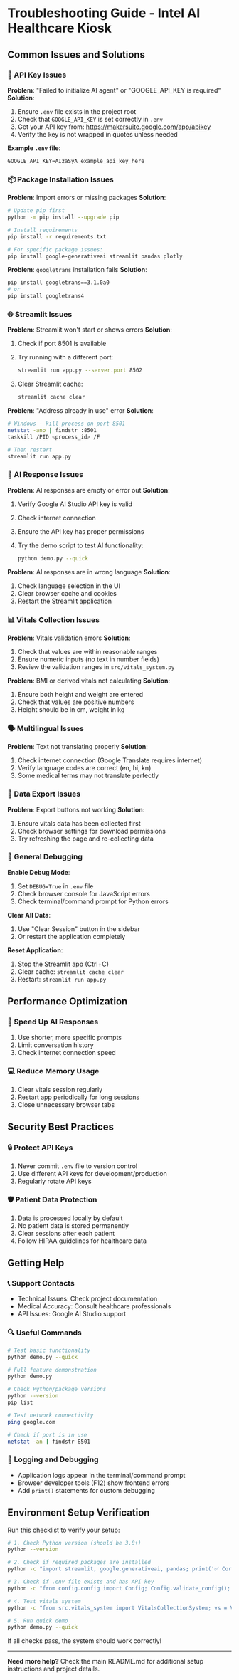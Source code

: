 # Troubleshooting Guide - Intel AI Healthcare Kiosk

## Common Issues and Solutions

### 🔑 API Key Issues

**Problem**: "Failed to initialize AI agent" or "GOOGLE_API_KEY is required"
**Solution**:

1. Ensure `.env` file exists in the project root
2. Check that `GOOGLE_API_KEY` is set correctly in `.env`
3. Get your API key from: <https://makersuite.google.com/app/apikey>
4. Verify the key is not wrapped in quotes unless needed

**Example `.env` file**:

```
GOOGLE_API_KEY=AIzaSyA_example_api_key_here
```

### 📦 Package Installation Issues

**Problem**: Import errors or missing packages
**Solution**:

```bash
# Update pip first
python -m pip install --upgrade pip

# Install requirements
pip install -r requirements.txt

# For specific package issues:
pip install google-generativeai streamlit pandas plotly
```

**Problem**: `googletrans` installation fails
**Solution**:

```bash
pip install googletrans==3.1.0a0
# or
pip install googletrans4
```

### 🌐 Streamlit Issues

**Problem**: Streamlit won't start or shows errors
**Solution**:

1. Check if port 8501 is available
2. Try running with a different port:

   ```bash
   streamlit run app.py --server.port 8502
   ```

3. Clear Streamlit cache:

   ```bash
   streamlit cache clear
   ```

**Problem**: "Address already in use" error
**Solution**:

```bash
# Windows - kill process on port 8501
netstat -ano | findstr :8501
taskkill /PID <process_id> /F

# Then restart
streamlit run app.py
```

### 🤖 AI Response Issues

**Problem**: AI responses are empty or error out
**Solution**:

1. Verify Google AI Studio API key is valid
2. Check internet connection
3. Ensure the API key has proper permissions
4. Try the demo script to test AI functionality:

   ```bash
   python demo.py --quick
   ```

**Problem**: AI responses are in wrong language
**Solution**:

1. Check language selection in the UI
2. Clear browser cache and cookies
3. Restart the Streamlit application

### 📊 Vitals Collection Issues

**Problem**: Vitals validation errors
**Solution**:

1. Check that values are within reasonable ranges
2. Ensure numeric inputs (no text in number fields)
3. Review the validation ranges in `src/vitals_system.py`

**Problem**: BMI or derived vitals not calculating
**Solution**:

1. Ensure both height and weight are entered
2. Check that values are positive numbers
3. Height should be in cm, weight in kg

### 🗣️ Multilingual Issues

**Problem**: Text not translating properly
**Solution**:

1. Check internet connection (Google Translate requires internet)
2. Verify language codes are correct (en, hi, kn)
3. Some medical terms may not translate perfectly

### 💾 Data Export Issues

**Problem**: Export buttons not working
**Solution**:

1. Ensure vitals data has been collected first
2. Check browser settings for download permissions
3. Try refreshing the page and re-collecting data

### 🐛 General Debugging

**Enable Debug Mode**:

1. Set `DEBUG=True` in `.env` file
2. Check browser console for JavaScript errors
3. Check terminal/command prompt for Python errors

**Clear All Data**:

1. Use "Clear Session" button in the sidebar
2. Or restart the application completely

**Reset Application**:

1. Stop the Streamlit app (Ctrl+C)
2. Clear cache: `streamlit cache clear`
3. Restart: `streamlit run app.py`

## Performance Optimization

### 🚀 Speed Up AI Responses

1. Use shorter, more specific prompts
2. Limit conversation history
3. Check internet connection speed

### 💻 Reduce Memory Usage

1. Clear vitals session regularly
2. Restart app periodically for long sessions
3. Close unnecessary browser tabs

## Security Best Practices

### 🔒 Protect API Keys

1. Never commit `.env` file to version control
2. Use different API keys for development/production
3. Regularly rotate API keys

### 🛡️ Patient Data Protection

1. Data is processed locally by default
2. No patient data is stored permanently
3. Clear sessions after each patient
4. Follow HIPAA guidelines for healthcare data

## Getting Help

### 📞 Support Contacts

- Technical Issues: Check project documentation
- Medical Accuracy: Consult healthcare professionals
- API Issues: Google AI Studio support

### 🔍 Useful Commands

```bash
# Test basic functionality
python demo.py --quick

# Full feature demonstration
python demo.py

# Check Python/package versions
python --version
pip list

# Test network connectivity
ping google.com

# Check if port is in use
netstat -an | findstr 8501
```

### 📝 Logging and Debugging

- Application logs appear in the terminal/command prompt
- Browser developer tools (F12) show frontend errors
- Add `print()` statements for custom debugging

## Environment Setup Verification

Run this checklist to verify your setup:

```bash
# 1. Check Python version (should be 3.8+)
python --version

# 2. Check if required packages are installed
python -c "import streamlit, google.generativeai, pandas; print('✅ Core packages OK')"

# 3. Check if .env file exists and has API key
python -c "from config.config import Config; Config.validate_config(); print('✅ Configuration OK')"

# 4. Test vitals system
python -c "from src.vitals_system import VitalsCollectionSystem; vs = VitalsCollectionSystem(); print('✅ Vitals system OK')"

# 5. Run quick demo
python demo.py --quick
```

If all checks pass, the system should work correctly!

---

**Need more help?** Check the main README.md for additional setup instructions and project details.
